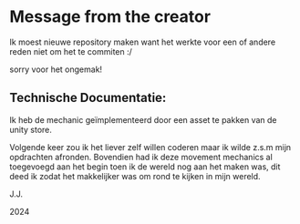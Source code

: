 # Message from the creator

Ik moest nieuwe repository maken want het werkte voor een of andere reden niet om het te commiten :/

sorry voor het ongemak!

## Technische Documentatie:

Ik heb de mechanic geïmplementeerd door een asset te pakken van de unity store.

Volgende keer zou ik het liever zelf willen coderen maar ik wilde z.s.m mijn opdrachten afronden.
Bovendien had ik deze movement mechanics al toegevoegd aan het begin toen ik de wereld nog aan het maken was, dit deed ik zodat het makkelijker was om rond te kijken in mijn wereld.

J.J.

2024
